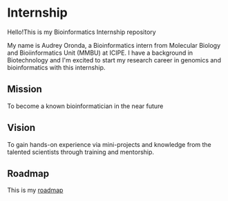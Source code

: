 # Internship
Hello!This is my Bioinformatics Internship repository

My name is Audrey Oronda, a Bioinformatics intern from Molecular Biology and Bioiinformatics Unit (MMBU) at ICIPE. I have a background in Biotechnology and I'm excited to start my research career in genomics and bioinformatics with this internship.

## Mission
To become a known bioinformatician in the near future

## Vision
To gain hands-on experience via mini-projects and knowledge from the talented scientists through training and mentorship.

## Roadmap
This is my [roadmap](https://github.com/Oronda/Bionformatics_internship/blob/main/roadmap.md)
